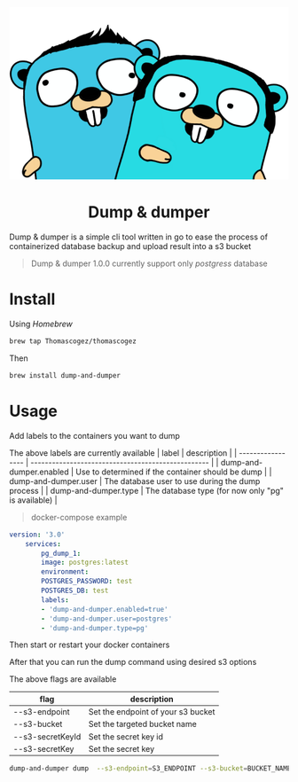 ![Dump & dumper](./assets/dump-and-dumper.png)

<center>
    <h1>Dump & dumper</h1>
</center

Dump & dumper is a simple cli tool written in go to ease the process of containerized database backup and upload result into a s3 bucket

> Dump & dumper 1.0.0 currently support only _postgress_ database

# Install

Using *Homebrew*

```sh
brew tap Thomascogez/thomascogez

```
Then
```sh
brew install dump-and-dumper
```

# Usage


Add labels to the containers you want to dump

The above labels are currently available
| label             | description                                        |
| ----------------- | -------------------------------------------------- |
| dump-and-dumper.enabled | Use to determined if the container should be dump  |
| dump-and-dumper.user    | The database user to use during the dump process   |
| dump-and-dumper.type    | The database type (for now only "pg" is available) |

> docker-compose example
```yml
version: '3.0'
    services:
        pg_dump_1:
        image: postgres:latest
        environment:
        POSTGRES_PASSWORD: test
        POSTGRES_DB: test
        labels:
        - 'dump-and-dumper.enabled=true'
        - 'dump-and-dumper.user=postgres'
        - 'dump-and-dumper.type=pg'
```

Then start or restart your docker containers


After that you can run the dump command using desired s3 options

The above flags are available

| flag              | description                        |
| ----------------- | ---------------------------------- |
| --s3-endpoint     | Set the endpoint of your s3 bucket |
| --s3-bucket       | Set the targeted bucket name       |
| --s3-secretKeyId  | Set the secret key id              |
| --s3-secretKey    | Set the secret key                 |

```sh
dump-and-dumper dump  --s3-endpoint=S3_ENDPOINT --s3-bucket=BUCKET_NAME --s3-secretKeyId=SECRET_KEY_ID --s3-secretKey=SECRET_KEY --s3-region=REGION

```
